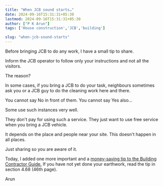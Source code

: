 ```yaml
---
title: "When JCB sound starts…"
date: 2024-09-16T15:31:31+05:30
lastmod: 2024-09-16T15:31:31+05:30
author: ["P K Arun"]
tags: ['House construction','JCB','building']

slug: "when-jcb-sound-starts"
---
```


Before bringing JCB to do any work, I have a small tip to share.

Inform the JCB operator to follow only your instructions and not all the visitors.

The reason?

In some cases, if you bring a JCB to do your task, neighbours sometimes ask you or a JCB guy to do the cleaning work here and there.

You cannot say No in front of them. You cannot say Yes also…

Some use such instances very well.

They don't pay for using such a service. They just want to use free service when you bring a JCB vehicle.

It depends on the place and people near your site. This doesn't happen in all places.

Just sharing so you are aware of it. 

Today, I added one more important and a [money-saving tip to the Building Contractor Guide.](https://houseconstructionguide.com/building-contractor-guide/) If you have not yet done your earthwork, read the tip in section 4.68 (46th page).

Arun